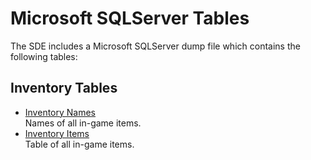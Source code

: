 # Microsoft SQLServer Tables
The SDE includes a Microsoft SQLServer dump file which contains the following tables:

## Inventory Tables
* [Inventory Names](mssql_invNames.md)<br/>
  Names of all in-game items.
* [Inventory Items](mssql_invItems.md)<br/>
  Table of all in-game items.

